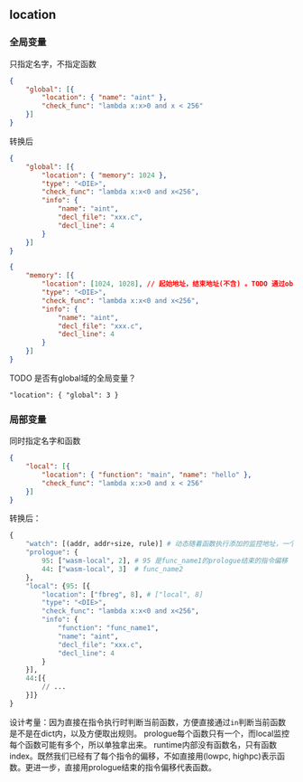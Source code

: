 

## location

### 全局变量

只指定名字，不指定函数

```json
{
    "global": [{
        "location": { "name": "aint" },
        "check_func": "lambda x:x>0 and x < 256"
    }]
}
```

转换后
```json
{
    "global": [{
        "location": { "memory": 1024 },
        "type": "<DIE>",
        "check_func": "lambda x:x<0 and x<256",
        "info": {
            "name": "aint",
            "decl_file": "xxx.c",
            "decl_line": 4
        }
    }]
}
```
```json
{
    "memory": [{
        "location": [1024, 1028], // 起始地址，结束地址(不含) 。TODO 通过object类型，表示复杂的范围
        "type": "<DIE>",
        "check_func": "lambda x:x<0 and x<256",
        "info": {
            "name": "aint",
            "decl_file": "xxx.c",
            "decl_line": 4
        }
    }]
}
```
TODO 是否有global域的全局变量？
```
"location": { "global": 3 }
```

### 局部变量

同时指定名字和函数


```json
{
    "local": [{
        "location": { "function": "main", "name": "hello" },
        "check_func": "lambda x:x>0 and x < 256"
    }]
}
```
转换后：
```python
{
    "watch": [(addr, addr+size, rule)] # 动态随着函数执行添加的监控地址，一个rule的例子是下面"local"-95的list成员
    "prologue": {
        95: ["wasm-local", 2], # 95 是func_name1的prologue结束的指令偏移
        44: ["wasm-local", 3]  # func_name2
    },
    "local": {95: [{
        "location": ["fbreg", 8], # ["local", 8]
        "type": "<DIE>",
        "check_func": "lambda x:x<0 and x<256",
        "info": {
            "function": "func_name1",
            "name": "aint",
            "decl_file": "xxx.c",
            "decl_line": 4
        }
    }],
    44:[{
        // ...
    }]}
}
```
设计考量：因为直接在指令执行时判断当前函数，方便直接通过`in`判断当前函数是不是在dict内，以及方便取出规则。
prologue每个函数只有一个，而local监控每个函数可能有多个，所以单独拿出来。
runtime内部没有函数名，只有函数index。既然我们已经有了每个指令的偏移，不如直接用(lowpc, highpc)表示函数。更进一步，直接用prologue结束的指令偏移代表函数。
